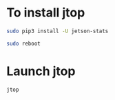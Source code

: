 # To install jtop

```bash
sudo pip3 install -U jetson-stats
```

```bash
sudo reboot
```

# Launch jtop

```bash
jtop
```
